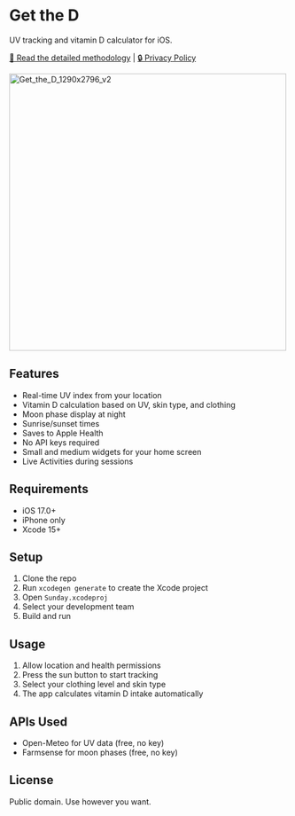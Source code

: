 # Get the D

UV tracking and vitamin D calculator for iOS.

[📖 Read the detailed methodology](METHODOLOGY.md) | [🔒 Privacy Policy](PRIVACY.md)

<img height="500" alt="Get_the_D_1290x2796_v2" src="https://github.com/user-attachments/assets/3e2d4244-445e-4a5a-bf8a-69bdf8bffa9a" />

## Features

- Real-time UV index from your location
- Vitamin D calculation based on UV, skin type, and clothing
- Moon phase display at night
- Sunrise/sunset times
- Saves to Apple Health
- No API keys required
- Small and medium widgets for your home screen
- Live Activities during sessions

## Requirements

- iOS 17.0+
- iPhone only
- Xcode 15+

## Setup

1. Clone the repo
2. Run `xcodegen generate` to create the Xcode project
3. Open `Sunday.xcodeproj`
4. Select your development team
5. Build and run

## Usage

1. Allow location and health permissions
2. Press the sun button to start tracking
3. Select your clothing level and skin type
4. The app calculates vitamin D intake automatically

## APIs Used

- Open-Meteo for UV data (free, no key)
- Farmsense for moon phases (free, no key)

## License

Public domain. Use however you want.
